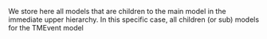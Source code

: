 We store here all models that are children to the main model in the immediate upper hierarchy.
In this specific case, all children (or sub) models for the TMEvent model